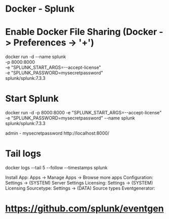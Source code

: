 # Docker - Splunk


# Enable Docker File Sharing (Docker -> Preferences -> '+')
docker run -d --name splunk \
-p 8000:8000 \
-e "SPLUNK_START_ARGS=--accept-license" \
-e "SPLUNK_PASSWORD=mysecretpassword" \
splunk/splunk:7.3.3

# Start Splunk
docker run -d -p 8000:8000 -e "SPLUNK_START_ARGS=--accept-license" -e "SPLUNK_PASSWORD=mysecretpassword" --name splunk splunk/splunk:7.3.3

admin - mysecretpassword
http://localhost:8000/

# Tail logs
docker logs --tail 5 --follow --timestamps splunk

Install App:   Apps → Manage Apps → Browse more apps
Configuration: Settings → (SYSTEM) Server Settings
Licensing:     Settings → (SYSTEM) Licensing
Sourcetype:    Settings → (DATA) Source types
Eventgenerator:

# https://github.com/splunk/eventgen